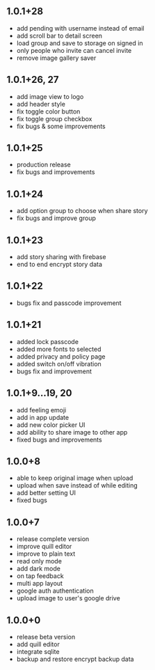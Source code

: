 ## 1.0.1+28
- add pending with username instead of email
- add scroll bar to detail screen
- load group and save to storage on signed in
- only people who invite can cancel invite
- remove image gallery saver

## 1.0.1+26, 27
- add image view to logo
- add header style
- fix toggle color button
- fix toggle group checkbox
- fix bugs & some improvements

## 1.0.1+25
- production release
- fix bugs and improvements

## 1.0.1+24
- add option group to choose when share story
- fix bugs and improve group

## 1.0.1+23
- add story sharing with firebase
- end to end encrypt story data

## 1.0.1+22
- bugs fix and passcode improvement

## 1.0.1+21
- added lock passcode
- added more fonts to selected
- added privacy and policy page
- added switch on/off vibration
- bugs fix and improvement

## 1.0.1+9...19, 20
- add feeling emoji
- add in app update
- add new color picker UI
- add ability to share image to other app
- fixed bugs and improvements

## 1.0.0+8
- able to keep original image when upload
- upload when save instead of while editing
- add better setting UI
- fixed bugs

## 1.0.0+7
- release complete version
- improve quill editor
- improve to plain text
- read only mode
- add dark mode
- on tap feedback
- multi app layout
- google auth authentication
- upload image to user's google drive 

## 1.0.0+0
- release beta version
- add quill editor
- integrate sqlite
- backup and restore encrypt backup data